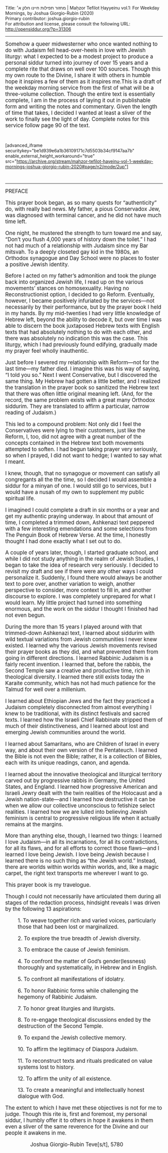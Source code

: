 <html>
<head></head>
<body>
Title: מחזור תפילות חיינו חלק א׳ | Maḥzor Tefilot Ḥayyeinu vol.1: For Weekday Mornings, by Joshua Giorgio-Rubin (2020)<br />
Primary contributor: joshua.giorgio-rubin<br />
For attribution and license, please consult the following URL: <a href="http://opensiddur.org/?p=31306">http://opensiddur.org/?p=31306</a>
<p />
<hr />

<div class="english" style="font-size: 1.2em;">
Somehow a queer midwesterner who once wanted nothing to do with Judaism fell head-over-heels in love with Jewish liturgy: what I expected to be a modest project to produce a personal siddur turned into journey of over 15 years and a complete rite that draws on well over 100 sources. Though this my own route to the Divine, I share it with others in humble hope it inspires a few of them as it inspires me.This is a draft of the weekday morning service from the first of what will be a three-volume collection. Though the entire text is essentially complete, I am in the process of laying it out in publishable form and writing the notes and commentary. Given the length of time that takes, I decided I wanted at least a sliver of the work to finally see the light of day. Complete notes for this service follow page 90 of the text.
</div>

&nbsp;

[advanced_iframe securitykey="be1d939e6a1b36109171c7d5503b34cf9147aa7b" enable_external_height_workaround="true" src="https://archive.org/stream/mahzor-tefilot-hayeinu-vol-1-weekday-mornings-joshua-giorgio-rubin-2020#page/n2/mode/2up"]

&nbsp;

<hr />

<div class="english" style="font-size: 1.2em;">
PREFACE

This prayer book began, as so many quests for “authenticity” do, with really bad news. My father, a pious Conservadox Jew, was diagnosed with terminal cancer, and he did not have much time left.

One night, he mustered the strength to turn toward me and say, “Don’t you flush 4,000 years of history down the toilet.” I had not had much of a relationship with Judaism since my Bar mitsvah. To a deeply closeted gay kid in the 1980s, an Orthodox synagogue and Day School were no places to foster a positive Jewish identity.

Before I acted on my father’s admonition and took the plunge back into organized Jewish life, I read up on the various movements’ stances on homosexuality. Having no Reconstructionist option, I decided to go Reform. Eventually, however, I became positively infuriated by the services—not necessarily by their performance, but by the prayer book I held in my hands. By my mid-twenties I had very little knowledge of Hebrew left, beyond the ability to decode it, but over time I was able to discern the book juxtaposed Hebrew texts with English texts that had absolutely nothing to do with each other, and there was absolutely no indication this was the case. This liturgy, which I had previously found edifying, gradually made my prayer feel wholly inauthentic.

Just before I severed my relationship with Reform—not for the last time—my father died. I imagine this was his way of saying, “I told you so.” Next I went Conservative, but I discovered the same thing. My Hebrew had gotten a little better, and I realized the translation in the prayer book so sanitized the Hebrew text that there was often little original meaning left. (And, for the record, the same problem exists with a great many Orthodox siddurim. They are translated to affirm a particular, narrow reading of Judaism.)

This led to a compound problem: Not only did I feel the Conservatives were lying to their customers, just like the Reform, I, too, did not agree with a great number of the concepts contained in the Hebrew text both movements attempted to soften. I had begun taking prayer very seriously, so when I prayed, I did not want to hedge; I wanted to say what I meant.

I knew, though, that no synagogue or movement can satisfy all congregants all the the time, so I decided I would assemble a siddur for a minyan of one. I would still go to services, but I would have a nusah of my own to supplement my public spiritual life.

I imagined I could complete a draft in six months or a year and get my authentic praying underway. In about that amount of time, I completed a trimmed down, Ashkenazi text peppered with a few interesting emendations and some selections from The Penguin Book of Hebrew Verse. At the time, I honestly thought I had done exactly what I set out to do.

A couple of years later, though, I started graduate school, and while I did not study anything in the realm of Jewish Studies, I began to take the idea of research very seriously. I decided to revisit my draft and see if there were any other ways I could personalize it. Suddenly, I found there would always be another text to pore over, another variation to weigh, another perspective to consider, more context to fill in, and another discourse to explore. I was completely unprepared for what I would learn. My little project had turned into something enormous, and the work on the siddur I thought I finished had not even begun.

During the more than 15 years I played around with that trimmed-down Ashkenazi text, I learned about siddurim with wild textual variations from Jewish communities I never knew existed. I learned why the various Jewish movements revised their prayer books as they did, and what prevented them from going in different directions. I learned Rabbinic Judaism is a fairly recent invention. I learned that, before the rabbis, the Second Temple saw a creative and productive time, rich in theological diversity. I learned there still exists today the Karaite community, which has not had much patience for the Talmud for well over a millenium.

I learned about Ethiopian Jews and the fact they practiced a Judaism completely disconnected from almost everything I knew to be traditional, with its distinct festivals and sacred texts. I learned how the Israeli Chief Rabbinate stripped them of much of their distinctiveness, and I learned about lost and emerging Jewish communities around the world.

I learned about Samaritans, who are Children of Israel in every way, and about their own version of the Pentateuch. I learned the Bible is not even the Bible; rather, it is a collection of Bibles, each with its unique readings, canon, and agenda.

I learned about the innovative theological and liturgical territory carved out by progressive rabbis in Germany, the United States, and England. I learned how progressive American and Israeli Jewry dealt with the twin realities of the Holocaust and a Jewish nation-state—and I learned how destructive it can be when we allow our collective unconscious to fetishize select realities. I learned how we are lulled into believing Jewish feminism is central to progressive religious life when it actually remains at the margins.

More than anything else, though, I learned two things: I learned I love Judaism—in all its incarnations, for all its contradictions, for all its flaws, and for all efforts to correct those flaws—and I learned I love being Jewish. I love being Jewish because I learned there is no such thing as “the Jewish world.” Instead, there are worlds within worlds within worlds, and, like a magic carpet, the right text transports me wherever I want to go.

This prayer book is my travelogue.

Though I could not necessarily have articulated them during all stages of the redaction process, hindsight reveals I was driven by the following 13 aspirations:
<p style="padding-left: 40px;">1. To weave together rich and varied voices, particularly those that had been lost or marginalized.</p>
<p style="padding-left: 40px;">2. To explore the true breadth of Jewish diversity.</p>
<p style="padding-left: 40px;">3. To embrace the cause of Jewish feminism.</p>
<p style="padding-left: 40px;">4. To confront the matter of God’s gender(lessness) thoroughly and systematically, in Hebrew and in English.</p>
<p style="padding-left: 40px;">5. To confront all manifestations of idolatry.</p>
<p style="padding-left: 40px;">6. To honor Rabbinic forms while challenging the hegemony of Rabbinic Judaism.</p>
<p style="padding-left: 40px;">7. To honor great liturgies and liturgists.</p>
<p style="padding-left: 40px;">8. To re-engage theological discussions ended by the destruction of the Second Temple.</p>
<p style="padding-left: 40px;">9. To expand the Jewish collective memory.</p>
<p style="padding-left: 40px;">10. To affirm the legitimacy of Diaspora Judaism.</p>
<p style="padding-left: 40px;">11. To reconstruct texts and rituals predicated on value systems lost to history.</p>
<p style="padding-left: 40px;">12. To affirm the unity of all existence.</p>
<p style="padding-left: 40px;">13. To create a meaningful and intellectually honest dialogue with God.</p>

The extent to which I have met these objectives is not for me to judge. Though this rite is, first and foremost, my personal siddur, I humbly offer it to others in hope it awakens in them even a sliver of the same reverence for the Divine and our people it awakens in me.

<p style="padding-left: 80px;">Joshua Giorgio-Rubin
Teve[s/t], 5780</p>

</div>
</body>
</html>